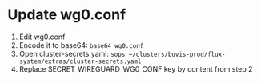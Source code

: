 # Update wg0.conf
1. Edit wg0.conf
2. Encode it to base64: `base64 wg0.conf`
3. Open cluster-secrets.yaml: `sops ~/clusters/buvis-prod/flux-system/extras/cluster-secrets.yaml`
4. Replace SECRET_WIREGUARD_WG0_CONF key by content from step 2
